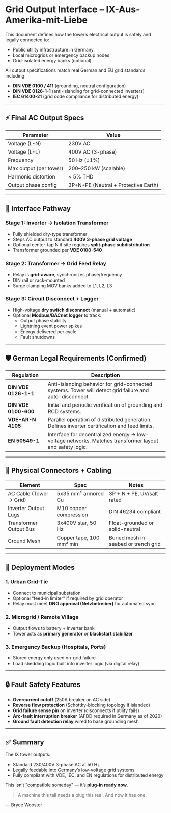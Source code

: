 # Grid Output Interface – IX-Aus-Amerika-mit-Liebe

This document defines how the tower’s electrical output is safely and legally connected to:
- Public utility infrastructure in Germany
- Local microgrids or emergency backup nodes
- Grid-isolated energy banks (optional)

All output specifications match real German and EU grid standards including:
- **DIN VDE 0100 / 411** (grounding, neutral configuration)
- **DIN VDE 0126-1-1** (anti-islanding for grid-connected inverters)
- **IEC 61400-21** (grid code compliance for distributed energy)

---

## ⚡ Final AC Output Specs

| Parameter            | Value                  |
|----------------------|------------------------|
| Voltage (L-N)        | 230V AC                |
| Voltage (L-L)        | 400V AC (3-phase)      |
| Frequency            | 50 Hz (±1%)            |
| Max output (per tower)| 200–250 kW (scalable) |
| Harmonic distortion  | < 5% THD               |
| Output phase config  | 3P+N+PE (Neutral + Protective Earth) |

---

## 🔌 Interface Pathway

### Stage 1: Inverter → Isolation Transformer
- Fully shielded dry-type transformer
- Steps AC output to standard **400V 3-phase grid voltage**
- Optional center-tap N if site requires **split-phase subdistribution**
- Transformer grounded per **VDE 0100-540**

### Stage 2: Transformer → Grid Feed Relay
- Relay is **grid-aware**, synchronizes phase/frequency
- DIN rail or rack-mounted
- Surge clamping MOV banks added to L1, L2, L3

### Stage 3: Circuit Disconnect + Logger
- High-voltage **dry switch disconnect** (manual + automatic)
- Optional **Modbus/BACnet logger** to track:
  - Output phase stability
  - Lightning event power spikes
  - Energy delivered per cycle
  - Fault shutdowns

---

## 🛡️ German Legal Requirements (Confirmed)

| Regulation | Description |
|------------|-------------|
| **DIN VDE 0126-1-1** | Anti-islanding behavior for grid-connected systems. Tower will detect grid failure and auto-disconnect. |
| **DIN VDE 0100-600** | Initial and periodic verification of grounding and RCD systems. |
| **VDE-AR-N 4105** | Parallel operation of distributed generation. Defines inverter certification and feed limits. |
| **EN 50549-1** | Interface for decentralized energy → low-voltage networks. Matches transformer layout and safety logic. |

---

## 🧱 Physical Connectors + Cabling

| Element               | Spec                      | Notes |
|-----------------------|---------------------------|-------|
| AC Cable (Tower → Grid) | 5x35 mm² armored Cu | 3P + N + PE, UV/salt rated |
| Inverter Output Lugs | M10 copper compression | DIN 46234 compliant |
| Transformer Output Bus | 3x400V star, 50 Hz       | Float-grounded or solid-neutral |
| Ground Mesh           | Copper tape, 100 mm² min | Buried mesh in seabed or trench grid |

---

## 🔌 Deployment Modes

### 1. Urban Grid-Tie
- Connect to municipal substation
- Optional “feed-in limiter” if required by grid operator
- Relay must meet **DNO approval (Netzbetreiber)** for automated sync

### 2. Microgrid / Remote Village
- Output flows to battery + inverter bank
- Tower acts as **primary generator** or **blackstart stabilizer**

### 3. Emergency Backup (Hospitals, Ports)
- Stored energy only used on-grid failure
- Load shedding logic built into inverter logic (via digital relay)

---

## 🔒 Fault Safety Features

- **Overcurrent cutoff** (250A breaker on AC side)
- **Reverse flow protection** (Schottky-blocking topology if islanded)
- **Grid failure sense pin** on inverter (disconnects if utility fails)
- **Arc-fault interruption breaker** (AFDD required in Germany as of 2020)
- **Ground fault detection relay** wired to base grounding mesh

---

## ✅ Summary

The IX tower outputs:
- Standard 230/400V 3-phase AC at 50 Hz
- Legally feedable into Germany’s low-voltage grid systems
- Fully compliant with VDE, IEC, and EN regulations for distributed energy

This isn’t "compatible someday" — it’s **plug-in ready now**.

> A machine this tall needs a plug this real. And now it has one.

— Bryce Wooster
